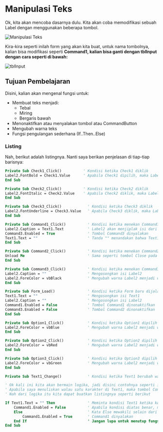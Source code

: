 # Manipulasi Teks

Ok, kita akan mencoba dasarnya dulu. Kita akan coba memodifikasi sebuah Label dengan menggunakan beberapa tombol.

![Manipulasi Teks](https://media.discordapp.net/attachments/308790604723257365/439067544809111552/VB6_2018-04-26_22-17-01.png)

Kira-kira seperti inilah form yang akan kita buat, untuk nama tombolnya, kalian bisa modifikasi seperti __Command1, kalian bisa ganti dengan tblInput dengan cara seperti di bawah:__

![tblInput](https://media.discordapp.net/attachments/308790604723257365/439068380205678592/VB6_2018-04-26_22-20-53.png)

## Tujuan Pembelajaran
Disini, kalian akan mengenal fungsi untuk:
* Membuat teks menjadi:
  * Tebal
  * Miring
  * Bergaris bawah
* Menonaktifkan atau menyalakan tombol atau CommandButton
* Mengubah warna teks
* Fungsi pengulangan sederhana (If..Then..Else)

### Listing
Nah, berikut adalah listingnya. Nanti saya berikan penjelasan di tiap-tiap barisnya:

```vb
Private Sub Check1_Click()          ' Kondisi ketika Check1 diklik
Label2.FontBold = Check1.Value      ' Apabila Check1 dipilih, maka Label2 akan tercetak tebal
End Sub

Private Sub Check2_Click()          ' Kondisi ketika Check2 diklik
Label2.FontItalic = Check2.Value    ' Apabila Check2 diklik, maka Label2 akan tercetak miring
End Sub

Private Sub Check3_Click()            ' Kondisi ketika Check3 diklik
Label2.FontUnderline = Check3.Value   ' Apabila Check3 diklik, maka Label2 akan tercetak dengan garis bawah
End Sub

Private Sub Command1_Click()          ' Kondisi ketika menekan Command1
Label2.Caption = Text1.Text           ' Label2 akan menjiplak isi dari Text1
Command3.Enabled = True               ' Tombol Command3 dinyalakan
Text1.Text = ""                       ' Tanda "" menandakan bahwa Text1 dikosongkan
End Sub

Private Sub Command2_Click()          ' Kondisi ketika menekan Command2
Unload Me                             ' Sama seperti tombol Close pada umumnya, biasanya tertulis End atau Unload Me
End Sub

Private Sub Command3_Click()          ' Kondisi ketika menekan Command3
Label2.Caption = ""                   ' Mengosongkan isi Label2
Label2.ForeColor = vbBlack            ' Mengubah warna Label2 menjadi warna vbBlack atau Hitam
End Sub

Private Sub Form_Load()               ' Kondisi ketika Form baru dijalankan
Text1.Text = ""                       ' Mengosongkan isi Text1
Label2.Caption = ""                   ' Mengosongkan isi Label2
Command1.Enabled = False              ' Tombol Command1 dinonaktifkan
Command3.Enabled = False              ' Tombol Command2 dinonaktifkan
End Sub

Private Sub Option1_Click()           ' Kondisi ketika Option1 dipilih
Label2.ForeColor = vbBlue             ' Mengubah warna Label2 menjadi warna vbBlue atau Biru
End Sub

Private Sub Option2_Click()           ' Kondisi ketika Option2 dipilih
Label2.ForeColor = vbRed              ' Mengubah warna Label2 menjadi warna vbRed atau Merah
End Sub

Private Sub Option3_Click()           ' Kondisi ketika Option3 dipilih
Label2.ForeColor = vbGreen            ' Mengubah warna Label2 menjadi warna vbGreen atau Hijau
End Sub

Private Sub Text1_Change()            ' Kondisi ketika Text1 berubah walau satu karakter pun

' Ok kali ini kita akan bermain logika, jadi disini contohnya seperti ini.
' Apabila saya menuliskan walau satu karakter di Text1, maka tombol Command1 dinyalakan atau dapat ditekan.
' Nah dari logika itu kita dapat buatkan listingnya seperti berikut

If Text1.Text = "" Then               ' Meminta kondisi Text1 ketika kosong
    Command1.Enabled = False          ' Apabila kondisi diatas benar, maka Command1 dinonaktifkan
    Else                              ' Kata Else mewakili selain dari kondisi diatasnya
        Command1.Enabled = True       ' Command1 dinyalakan
    End If                            ' Jangan lupa untuk menutup fungsi pengulangannya
End Sub
```
